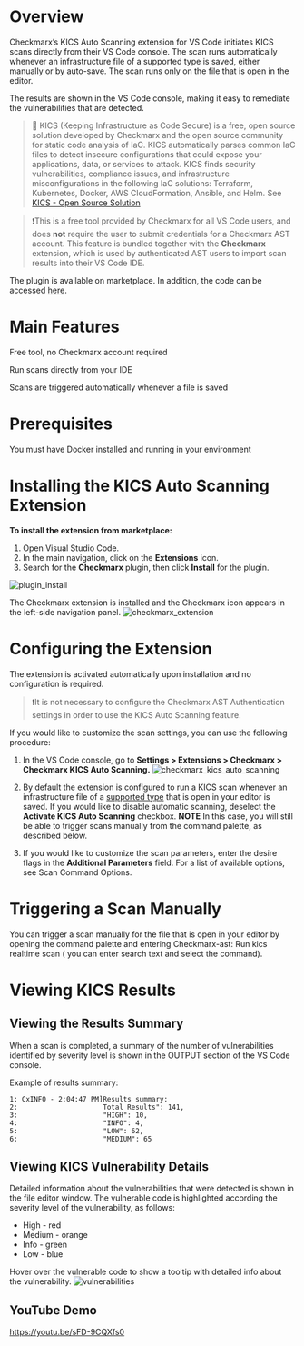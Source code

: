 # Overview
Checkmarx’s KICS Auto Scanning extension for VS Code initiates KICS scans directly from their VS Code console. The scan runs automatically whenever an infrastructure file of a supported type is saved, either manually or by auto-save. The scan runs only on the file that is open in the editor.

The results are shown in the VS Code console, making it easy to remediate the vulnerabilities that are detected.

> 📝 KICS (Keeping Infrastructure as Code Secure) is a free, open source solution developed by Checkmarx and the open source community for static code analysis of IaC. KICS automatically parses common IaC files to detect insecure configurations that could expose your applications, data, or services to attack. KICS finds security vulnerabilities, compliance issues, and infrastructure misconfigurations in the following IaC solutions: Terraform, Kubernetes, Docker, AWS CloudFormation, Ansible, and Helm.
> See <a href="https://checkmarx.com/product/opensource/kics-open-source-infrastructure-as-code-project/">KICS - Open Source Solution</a>



>❗️This is a free tool provided by Checkmarx for all VS Code users, and does **not** require the user to submit credentials for a Checkmarx AST account. This feature is bundled together with the **Checkmarx** extension, which is used by authenticated AST users to import scan results into their VS Code IDE.  

The plugin is available on marketplace. In addition, the code can be accessed <a href="https://github.com/Checkmarx/ast-vscode-extension">here</a>.

# Main Features
Free tool, no Checkmarx account required

Run scans directly from your IDE

Scans are triggered automatically whenever a file is saved

# Prerequisites
You must have Docker installed and running in your environment

# Installing the KICS Auto Scanning Extension
**To install the extension from marketplace:**

1. Open Visual Studio Code.
2. In the main navigation, click on the **Extensions** icon.
3. Search for the **Checkmarx** plugin, then click **Install** for the plugin.

![plugin_install](https://user-images.githubusercontent.com/105008282/182109202-7585a4fc-c0ea-44bf-9496-2209ae602a4e.png)


The Checkmarx extension is installed and the Checkmarx icon appears in the left-side navigation panel.
![checkmarx_extension](https://user-images.githubusercontent.com/105008282/182109554-ce6451d8-d357-4219-ad59-8b20fec4bf3b.png)



# Configuring the Extension
The extension is activated automatically upon installation and no configuration is required. 

>❗️It is not necessary to configure the Checkmarx AST Authentication settings in order to use the KICS Auto Scanning feature.

If you would like to customize the scan settings, you can use the following procedure:

1. In the VS Code console, go to **Settings > Extensions > Checkmarx > Checkmarx KICS Auto Scanning.**
![checkmarx_kics_auto_scanning](https://user-images.githubusercontent.com/105008282/182109584-88f5ca31-c5c8-497f-a023-633951132ccc.png)



2. By default the extension is configured to run a KICS scan whenever an infrastructure file of a [supported type](platforms.md) that is open in your editor is saved. If you would like to disable automatic scanning, deselect the **Activate KICS Auto Scanning** checkbox. 
**NOTE** In this case, you will still be able to trigger scans manually from the command palette, as described below.

3. If you would like to customize the scan parameters, enter the desire flags in the **Additional Parameters** field. For a list of available options, see Scan Command Options.

# Triggering a Scan Manually
You can trigger a scan manually for the file that is open in your editor by opening the command palette and entering  Checkmarx-ast: Run kics realtime scan ( you can enter search text and select the command).

# Viewing KICS Results 
## Viewing the Results Summary
When a scan is completed, a summary of the number of vulnerabilities identified by severity level is shown in the OUTPUT section of the VS Code console. 

Example of results summary:

```hcl
1: CxINFO - 2:04:47 PM]Results summary:
2:                     Total Results": 141,
3:                     "HIGH": 10,
4:                     "INFO": 4,
5:                     "LOW": 62,
6:                     "MEDIUM": 65
```

## Viewing KICS Vulnerability Details
Detailed information about the vulnerabilities that were detected is shown in the file editor window. The vulnerable code is highlighted according the severity level of the vulnerability, as follows:

- High - red
- Medium - orange
- Info - green
- Low - blue

Hover over the vulnerable code to show a tooltip with detailed info about the vulnerability. 
![vulnerabilities](https://user-images.githubusercontent.com/105008282/182109633-0510aa5a-ded0-4287-8bd9-681d6da9185d.png)

## YouTube Demo
 https://youtu.be/sFD-9CQXfs0

